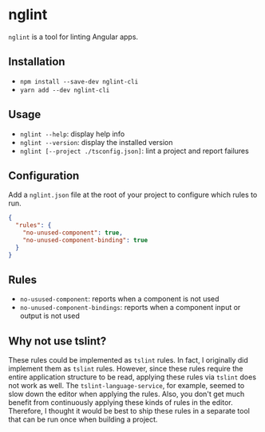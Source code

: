 # nglint

`nglint` is a tool for linting Angular apps.

## Installation

- `npm install --save-dev nglint-cli`
- `yarn add --dev nglint-cli`

## Usage

- `nglint --help`: display help info
- `nglint --version`: display the installed version
- `nglint [--project ./tsconfig.json]`: lint a project and report failures

## Configuration

Add a `nglint.json` file at the root of your project to configure which rules to run.

```json
{
  "rules": {
    "no-unused-component": true,
    "no-unused-component-binding": true
  }
}
```

## Rules

- `no-usused-component`: reports when a component is not used
- `no-unused-component-bindings`: reports when a component input or output is not used

## Why not use tslint?

These rules could be implemented as `tslint` rules. In fact, I originally did implement them as
`tslint` rules. However, since these rules require the entire application structure to be read,
applying these rules via `tslint` does not work as well. The `tslint-language-service`, for
example, seemed to slow down the editor when applying the rules. Also, you don't get much benefit
from continuously applying these kinds of rules in the editor. Therefore, I thought it would be
best to ship these rules in a separate tool that can be run once when building a project.
